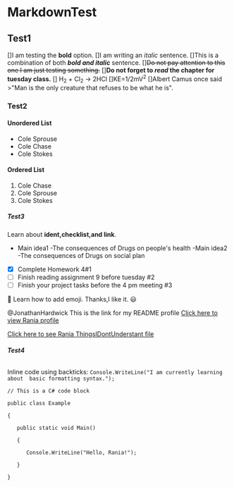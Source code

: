 # MarkdownTest




## **Test1**
 
[]I am testing the **bold** option. 
[]I am writing an *italic* sentence. 
[]This is a  combination of both ***bold and italic*** sentence.
[]~~Do not pay attention to this one I am just testing something.~~
[]**Do not forget to _read_ the chapter for tuesday class.**
[] H<sub>2</sub> + Cl<sub>2</sub> → 2HCl
[]KE=1/2mV<sup>2</sup>
[]Albert Camus once said >"Man is the only creature that refuses to be what he is".

### **Test2**

#### Unordered List

- Cole Sprouse
- Cole Chase
- Cole Stokes

#### Ordered List
1. Cole Chase
2. Cole Sprouse
3. Cole Stokes



##### **Test3**
 Learn about **ident,checklist,and link**.
   - Main idea1
     -The consequences of Drugs on people's health
   -Main idea2
     -The consequences of Drugs on social plan 


- [x] Complete Homework 4#1
- [ ] Finish reading assignment 9 before tuesday #2
- [ ] Finish your  project tasks before the 4 pm meeting #3

:open_book: Learn how to add emoji. Thanks,I like it. :smiley: 

@JonathanHardwick This is the link for my README profile
[Click here to view Rania profile](https://github.com/Rania0805/Rania-Anjorin/blob/45fd51816bd3a52c6479b413533752f72c7105e2/README.md)

[Click here to see Rania ThingsIDontUnderstant file](https://github.com/Rania0805/Rania.git)

###### **Test4**

Inline code using backticks: `Console.WriteLine("I am currently learning about  basic formatting syntax.");`

```Csharp
// This is a C# code block 

public class Example 

{ 

   public static void Main() 

   { 

      Console.WriteLine("Hello, Rania!"); 

   } 

} 